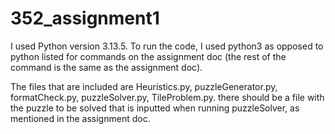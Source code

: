 # 352_assignment1

I used Python version 3.13.5. To run the code, I used python3 as opposed to python listed for commands on the assignment doc (the rest of the command is the same as the assignment doc).

The files that are included are Heuristics.py, puzzleGenerator.py, formatCheck.py, puzzleSolver.py, TileProblem.py. there should be a file with the puzzle to be solved that is inputted when running puzzleSolver, as mentioned in the assignment doc. 
